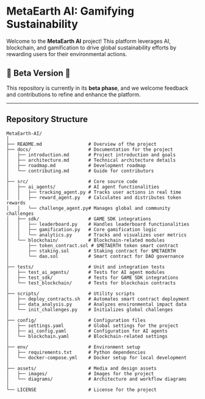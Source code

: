 # MetaEarth AI: Gamifying Sustainability

Welcome to the **MetaEarth AI** project! This platform leverages AI, blockchain, and gamification to drive global sustainability efforts by rewarding users for their environmental actions.

## 🚧 Beta Version 🚧
This repository is currently in its **beta phase**, and we welcome feedback and contributions to refine and enhance the platform.

---

## Repository Structure

```plaintext
MetaEarth-AI/
│
├── README.md                 # Overview of the project
├── docs/                     # Documentation for the project
│   ├── introduction.md       # Project introduction and goals
│   ├── architecture.md       # Technical architecture details
│   ├── roadmap.md            # Development roadmap
│   └── contributing.md       # Guide for contributors
│
├── src/                      # Core source code
│   ├── ai_agents/            # AI agent functionalities
│   │   ├── tracking_agent.py # Tracks user actions in real time
│   │   ├── reward_agent.py   # Calculates and distributes token rewards
│   │   └── challenge_agent.py# Manages global and community challenges
│   ├── sdk/                  # GAME SDK integrations
│   │   ├── leaderboard.py    # Handles leaderboard functionalities
│   │   ├── gamification.py   # Core gamification logic
│   │   └── analytics.py      # Tracks and visualizes user metrics
│   └── blockchain/           # Blockchain-related modules
│       ├── token_contract.sol # $METAERTH token smart contract
│       ├── staking.sol       # Staking contract for $METAERTH
│       └── dao.sol           # Smart contract for DAO governance
│
├── tests/                    # Unit and integration tests
│   ├── test_ai_agents/       # Tests for AI agent modules
│   ├── test_sdk/             # Tests for GAME SDK integrations
│   └── test_blockchain/      # Tests for blockchain contracts
│
├── scripts/                  # Utility scripts
│   ├── deploy_contracts.sh   # Automates smart contract deployment
│   ├── data_analysis.py      # Analyzes environmental impact data
│   └── init_challenges.py    # Initializes global challenges
│
├── config/                   # Configuration files
│   ├── settings.yaml         # Global settings for the project
│   ├── ai_config.yaml        # Configuration for AI agents
│   └── blockchain.yaml       # Blockchain-related settings
│
├── env/                      # Environment setup
│   ├── requirements.txt      # Python dependencies
│   └── docker-compose.yml    # Docker setup for local development
│
├── assets/                   # Media and design assets
│   ├── images/               # Images for the project
│   └── diagrams/             # Architecture and workflow diagrams
│
└── LICENSE                   # License for the project
```
